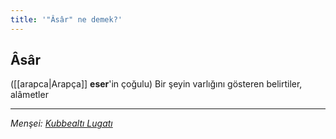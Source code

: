 ```yaml
---
title: '"Âsâr" ne demek?'
---
```


## Âsâr
([[arapca|Arapça]] **eser**'in çoğulu) Bir şeyin varlığını gösteren belirtiler, alâmetler

---
*Menşei: [Kubbealtı Lugatı](https://www.lugatim.com/s/Âsâr)*